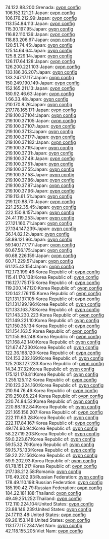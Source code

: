 74.122.88.200:Grenada: [ovpn config](vpn/74_122_88_200.ovpn)  
106.152.121.21:Japan: [ovpn config](vpn/106_152_121_21.ovpn)  
106.176.212.99:Japan: [ovpn config](vpn/106_176_212_99.ovpn)  
113.154.84.113:Japan: [ovpn config](vpn/113_154_84_113.ovpn)  
115.30.197.95:Japan: [ovpn config](vpn/115_30_197_95.ovpn)  
116.82.110.136:Japan: [ovpn config](vpn/116_82_110_136.ovpn)  
118.83.206.67:Japan: [ovpn config](vpn/118_83_206_67.ovpn)  
120.51.74.45:Japan: [ovpn config](vpn/120_51_74_45.ovpn)  
125.14.64.64:Japan: [ovpn config](vpn/125_14_64_64.ovpn)  
125.8.229.14:Japan: [ovpn config](vpn/125_8_229_14.ovpn)  
126.117.64.128:Japan: [ovpn config](vpn/126_117_64_128.ovpn)  
126.200.221.103:Japan: [ovpn config](vpn/126_200_221_103.ovpn)  
133.186.36.207:Japan: [ovpn config](vpn/133_186_36_207.ovpn)  
133.247.17.117:Japan: [ovpn config](vpn/133_247_17_117.ovpn)  
150.249.190.149:Japan: [ovpn config](vpn/150_249_190_149.ovpn)  
152.165.211.13:Japan: [ovpn config](vpn/152_165_211_13.ovpn)  
180.92.46.63:Japan: [ovpn config](vpn/180_92_46_63.ovpn)  
1.66.33.48:Japan: [ovpn config](vpn/1_66_33_48.ovpn)  
210.170.8.26:Japan: [ovpn config](vpn/210_170_8_26.ovpn)  
217.178.165.171:Japan: [ovpn config](vpn/217_178_165_171.ovpn)  
219.100.37.104:Japan: [ovpn config](vpn/219_100_37_104.ovpn)  
219.100.37.105:Japan: [ovpn config](vpn/219_100_37_105.ovpn)  
219.100.37.107:Japan: [ovpn config](vpn/219_100_37_107.ovpn)  
219.100.37.13:Japan: [ovpn config](vpn/219_100_37_13.ovpn)  
219.100.37.177:Japan: [ovpn config](vpn/219_100_37_177.ovpn)  
219.100.37.182:Japan: [ovpn config](vpn/219_100_37_182.ovpn)  
219.100.37.19:Japan: [ovpn config](vpn/219_100_37_19.ovpn)  
219.100.37.31:Japan: [ovpn config](vpn/219_100_37_31.ovpn)  
219.100.37.49:Japan: [ovpn config](vpn/219_100_37_49.ovpn)  
219.100.37.51:Japan: [ovpn config](vpn/219_100_37_51.ovpn)  
219.100.37.55:Japan: [ovpn config](vpn/219_100_37_55.ovpn)  
219.100.37.58:Japan: [ovpn config](vpn/219_100_37_58.ovpn)  
219.100.37.86:Japan: [ovpn config](vpn/219_100_37_86.ovpn)  
219.100.37.87:Japan: [ovpn config](vpn/219_100_37_87.ovpn)  
219.100.37.96:Japan: [ovpn config](vpn/219_100_37_96.ovpn)  
219.113.61.51:Japan: [ovpn config](vpn/219_113_61_51.ovpn)  
219.120.88.70:Japan: [ovpn config](vpn/219_120_88_70.ovpn)  
221.252.35.45:Japan: [ovpn config](vpn/221_252_35_45.ovpn)  
222.150.8.157:Japan: [ovpn config](vpn/222_150_8_157.ovpn)  
24.41.119.253:Japan: [ovpn config](vpn/24_41_119_253.ovpn)  
27.121.160.71:Japan: [ovpn config](vpn/27_121_160_71.ovpn)  
27.134.147.239:Japan: [ovpn config](vpn/27_134_147_239.ovpn)  
36.14.82.12:Japan: [ovpn config](vpn/36_14_82_12.ovpn)  
58.89.121.96:Japan: [ovpn config](vpn/58_89_121_96.ovpn)  
59.140.177.177:Japan: [ovpn config](vpn/59_140_177_177.ovpn)  
60.67.56.175:Japan: [ovpn config](vpn/60_67_56_175.ovpn)  
60.68.226.159:Japan: [ovpn config](vpn/60_68_226_159.ovpn)  
60.71.229.57:Japan: [ovpn config](vpn/60_71_229_57.ovpn)  
61.125.43.154:Japan: [ovpn config](vpn/61_125_43_154.ovpn)  
112.173.199.46:Korea Republic of: [ovpn config](vpn/112_173_199_46.ovpn)  
115.41.170.138:Korea Republic of: [ovpn config](vpn/115_41_170_138.ovpn)  
116.127.175.175:Korea Republic of: [ovpn config](vpn/116_127_175_175.ovpn)  
119.200.147.120:Korea Republic of: [ovpn config](vpn/119_200_147_120.ovpn)  
120.142.176.115:Korea Republic of: [ovpn config](vpn/120_142_176_115.ovpn)  
121.131.137.105:Korea Republic of: [ovpn config](vpn/121_131_137_105.ovpn)  
121.131.199.196:Korea Republic of: [ovpn config](vpn/121_131_199_196.ovpn)  
121.133.163.78:Korea Republic of: [ovpn config](vpn/121_133_163_78.ovpn)  
121.143.230.223:Korea Republic of: [ovpn config](vpn/121_143_230_223.ovpn)  
121.149.221.10:Korea Republic of: [ovpn config](vpn/121_149_221_10.ovpn)  
121.150.35.134:Korea Republic of: [ovpn config](vpn/121_150_35_134.ovpn)  
121.154.163.5:Korea Republic of: [ovpn config](vpn/121_154_163_5.ovpn)  
121.155.86.248:Korea Republic of: [ovpn config](vpn/121_155_86_248.ovpn)  
121.168.42.140:Korea Republic of: [ovpn config](vpn/121_168_42_140.ovpn)  
121.67.47.230:Korea Republic of: [ovpn config](vpn/121_67_47_230.ovpn)  
122.36.168.120:Korea Republic of: [ovpn config](vpn/122_36_168_120.ovpn)  
124.153.232.169:Korea Republic of: [ovpn config](vpn/124_153_232_169.ovpn)  
125.208.127.233:Korea Republic of: [ovpn config](vpn/125_208_127_233.ovpn)  
14.34.37.32:Korea Republic of: [ovpn config](vpn/14_34_37_32.ovpn)  
175.121.178.81:Korea Republic of: [ovpn config](vpn/175_121_178_81.ovpn)  
1.255.125.112:Korea Republic of: [ovpn config](vpn/1_255_125_112.ovpn)  
210.123.224.160:Korea Republic of: [ovpn config](vpn/210_123_224_160.ovpn)  
210.94.76.46:Korea Republic of: [ovpn config](vpn/210_94_76_46.ovpn)  
219.250.85.224:Korea Republic of: [ovpn config](vpn/219_250_85_224.ovpn)  
220.74.84.52:Korea Republic of: [ovpn config](vpn/220_74_84_52.ovpn)  
220.88.192.84:Korea Republic of: [ovpn config](vpn/220_88_192_84.ovpn)  
221.165.156.207:Korea Republic of: [ovpn config](vpn/221_165_156_207.ovpn)  
222.111.63.28:Korea Republic of: [ovpn config](vpn/222_111_63_28.ovpn)  
222.117.84.167:Korea Republic of: [ovpn config](vpn/222_117_84_167.ovpn)  
49.174.90.94:Korea Republic of: [ovpn config](vpn/49_174_90_94.ovpn)  
58.227.19.203:Korea Republic of: [ovpn config](vpn/58_227_19_203.ovpn)  
59.0.223.67:Korea Republic of: [ovpn config](vpn/59_0_223_67.ovpn)  
59.15.32.79:Korea Republic of: [ovpn config](vpn/59_15_32_79.ovpn)  
59.15.75.133:Korea Republic of: [ovpn config](vpn/59_15_75_133.ovpn)  
59.22.22.156:Korea Republic of: [ovpn config](vpn/59_22_22_156.ovpn)  
59.9.202.93:Korea Republic of: [ovpn config](vpn/59_9_202_93.ovpn)  
61.78.151.217:Korea Republic of: [ovpn config](vpn/61_78_151_217.ovpn)  
217.138.212.58:Romania: [ovpn config](vpn/217_138_212_58.ovpn)  
176.49.202.93:Russian Federation: [ovpn config](vpn/176_49_202_93.ovpn)  
178.49.110.198:Russian Federation: [ovpn config](vpn/178_49_110_198.ovpn)  
185.190.42.79:Russian Federation: [ovpn config](vpn/185_190_42_79.ovpn)  
184.22.181.188:Thailand: [ovpn config](vpn/184_22_181_188.ovpn)  
49.49.251.252:Thailand: [ovpn config](vpn/49_49_251_252.ovpn)  
172.110.224.104:United States: [ovpn config](vpn/172_110_224_104.ovpn)  
23.88.149.239:United States: [ovpn config](vpn/23_88_149_239.ovpn)  
24.17.113.48:United States: [ovpn config](vpn/24_17_113_48.ovpn)  
69.26.153.148:United States: [ovpn config](vpn/69_26_153_148.ovpn)  
113.177.117.234:Viet Nam: [ovpn config](vpn/113_177_117_234.ovpn)  
42.118.155.205:Viet Nam: [ovpn config](vpn/42_118_155_205.ovpn)  
